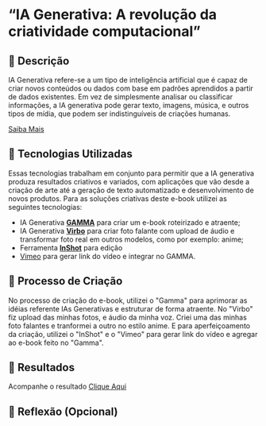 # “IA Generativa: A revolução da criatividade computacional”

## 📒 Descrição
IA Generativa refere-se a um tipo de inteligência artificial que é capaz de criar novos conteúdos ou dados com base em padrões aprendidos a partir de dados existentes. Em vez de simplesmente analisar ou classificar informações, a IA generativa pode gerar texto, imagens, música, e outros tipos de mídia, que podem ser indistinguíveis de criações humanas.

[Saiba Mais](https://aws.amazon.com/pt/what-is/generative-ai/)

## 🤖 Tecnologias Utilizadas
Essas tecnologias trabalham em conjunto para permitir que a IA generativa produza resultados criativos e variados, com aplicações que vão desde a criação de arte até a geração de texto automatizado e desenvolvimento de novos produtos.
Para as soluções criativas deste e-book utilizei as seguintes tecnologias:
- IA Generativa **[GAMMA](https://gamma.app/)** para criar um e-book roteirizado e atraente;
- IA Generativa **[Virbo](https://virbo.wondershare.com/app/talkingphoto/)** para criar foto falante com upload de áudio e transformar foto real em outros modelos, como por exemplo: anime;
- Ferramenta **[InShot](https://inshot.com/)** para edição
- [Vimeo](https://vimeo.com/pt-br/) para gerar link do vídeo e integrar no GAMMA.

## 🧐 Processo de Criação
No processo de criação do e-book, utilizei o "Gamma" para aprimorar as idéias referente IAs Generativas e estruturar de forma atraente.
No "Virbo" fiz upload das minhas fotos, e áudio da minha voz. Criei uma das minhas foto falantes e tranformei a outro no estilo anime.
E para aperfeiçoamento da criação, utilizei o "InShot" e o "Vimeo" para gerar link do vídeo e agregar ao e-book feito no "Gamma".

## 🚀 Resultados
Acompanhe o resultado [Clique Aqui](https://gamma.app/docs/IA-Generativa-8kq9syr0ezlhi19?mode=doc)
## 💭 Reflexão (Opcional)


